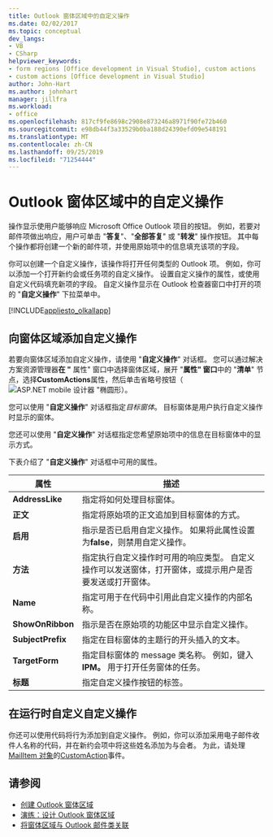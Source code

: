 ```yaml
---
title: Outlook 窗体区域中的自定义操作
ms.date: 02/02/2017
ms.topic: conceptual
dev_langs:
- VB
- CSharp
helpviewer_keywords:
- form regions [Office development in Visual Studio], custom actions
- custom actions [Office development in Visual Studio]
author: John-Hart
ms.author: johnhart
manager: jillfra
ms.workload:
- office
ms.openlocfilehash: 817cf9fe8698c2908e873246a8971f90fe72b460
ms.sourcegitcommit: e98db44f3a33529b0ba188d24390efd09e548191
ms.translationtype: MT
ms.contentlocale: zh-CN
ms.lasthandoff: 09/25/2019
ms.locfileid: "71254444"
---
```

# <a name="custom-actions-in-outlook-form-regions"></a>Outlook 窗体区域中的自定义操作
  操作显示使用户能够响应 Microsoft Office Outlook 项目的按钮。 例如，若要对邮件项做出响应，用户可单击 "**答复**"、"**全部答复**" 或 "**转发**" 操作按钮。 其中每个操作都将创建一个新的邮件项，并使用原始项中的信息填充该项的字段。

 你可以创建一个自定义操作，该操作将打开任何类型的 Outlook 项。 例如，你可以添加一个打开新约会或任务项的自定义操作。 设置自定义操作的属性，或使用自定义代码填充新项的字段。 自定义操作显示在 Outlook 检查器窗口中打开的项的 "**自定义操作**" 下拉菜单中。

 [!INCLUDE[appliesto_olkallapp](../vsto/includes/appliesto-olkallapp-md.md)]

## <a name="add-custom-actions-to-a-form-region"></a>向窗体区域添加自定义操作
 若要向窗体区域添加自定义操作，请使用 "**自定义操作**" 对话框。 您可以通过解决方案资源管理器**在 "** 属性" 窗口中选择窗体区域，展开 "**属性" 窗口**中的 "**清单**" 节点，选择**CustomActions**属性，然后单击省略号按钮（![ASP.NET mobile 设计器 "椭圆形](../sharepoint/media/mwellipsis.gif "ASP.NET mobile 设计器\" 椭圆")）。

 您可以使用 "**自定义操作**" 对话框指定*目标窗体*。 目标窗体是用户执行自定义操作时显示的窗体。

 您还可以使用 "**自定义操作**" 对话框指定您希望原始项中的信息在目标窗体中的显示方式。

 下表介绍了 "**自定义操作**" 对话框中可用的属性。

|属性|描述|
|--------------|-----------------|
|**AddressLike**|指定将如何处理目标窗体。|
|**正文**|指定将原始项的正文追加到目标窗体的方式。|
|**启用**|指示是否已启用自定义操作。 如果将此属性设置为**false**，则禁用自定义操作。|
|**方法**|指定执行自定义操作时可用的响应类型。 自定义操作可以发送窗体，打开窗体，或提示用户是否要发送或打开窗体。|
|**Name**|指定可用于在代码中引用此自定义操作的内部名称。|
|**ShowOnRibbon**|指示是否在原始项的功能区中显示自定义操作。|
|**SubjectPrefix**|指定在目标窗体的主题行的开头插入的文本。|
|**TargetForm**|指定目标窗体的 message 类名称。 例如，键入**IPM。** 用于打开任务窗体的任务。|
|**标题**|指定自定义操作按钮的标签。|

## <a name="customize-a-custom-action-at-run-time"></a>在运行时自定义自定义操作
 你还可以使用代码将行为添加到自定义操作。 例如，你可以添加采用电子邮件收件人名称的代码，并在新约会项中将这些姓名添加为与会者。 为此，请处理[MailItem 对象](/office/vba/api/Outlook.MailItem)的[CustomAction](/office/vba/api/Outlook.MailItem.CustomAction)事件。

## <a name="see-also"></a>请参阅
- [创建 Outlook 窗体区域](../vsto/creating-outlook-form-regions.md)
- [演练：设计 Outlook 窗体区域](../vsto/walkthrough-designing-an-outlook-form-region.md)
- [将窗体区域与 Outlook 邮件类关联](../vsto/associating-a-form-region-with-an-outlook-message-class.md)
